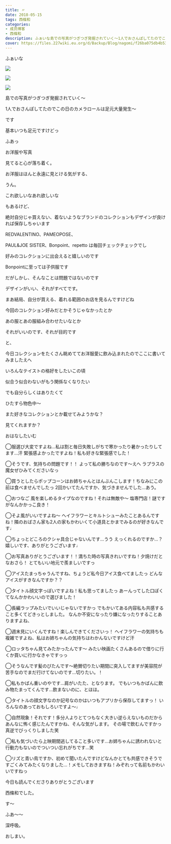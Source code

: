 ```yaml
---
title: 〃
date: 2018-05-15
tags: 西條和
categories: 
- 成员博客
- 西條和
description: ふぁいな島での写真がつぎつぎ発掘されていく〜1人でおさんぽしてたのでこの日のカメラロールは足元大量発生〜...
cover: https://files.227wiki.eu.org/d/Backup/Blog/nagomi/f26ba075db4b5388c4f8ef9d29a60.jpg 
---
```





ふぁいな






![](https://files.227wiki.eu.org/d/Backup/Blog/nagomi/f26ba075db4b5388c4f8ef9d29a60.jpg)










![](https://files.227wiki.eu.org/d/Backup/Blog/nagomi/f26ba075db4b5388c4f8ef9d29a60-01.jpg)













![](https://files.227wiki.eu.org/d/Backup/Blog/nagomi/f26ba075db4b5388c4f8ef9d29a60-02.jpg)











島での写真がつぎつぎ発掘されていく〜










1人でおさんぽしてたのでこの日のカメラロールは足元大量発生〜








です








基本いつも足元ですけどっ









ふあっ









お洋服や写真










見てると心が落ち着く。










お洋服はほんと永遠に見とける気がする、







うん。










これ欲しいなあれ欲しいな








もあるけど、











絶対自分じゃ買えない、着ないようなブランドのコレクションもデザインが良ければ保存しちゃいます













REDVALENTINO、PAMEOPOSE、

PAUL&JOE SISTER、Bonpoint、repetto は毎回チェックチェックでし









好みのコレクションに出会えると嬉しいのです













Bonpointに至っては子供服です












だがしかし、そんなことは問題ではないのです












デザインがいい、それがすべてです。











まあ結局、自分が買える、着れる範囲のお店を見るんですけどね











今回のコレクション好みだとかそうじゃなかったとか









あの服とあの服組み合わせたいなとか










それがいいのです、それが目的です













と、











今日コレクションをたくさん眺めててお洋服愛に飲み込まれたのでここに書いてみましたえへ
















いろんなテイストの格好をしたいこの頃













似合う似合わないがもう関係なくなりたい










でも自分らしくはありたくて










ひたすら物色中〜











また好きなコレクションとか載せてみようかな？










見てくれますか？
















おはなしたいむ



◯服選び大変ですよね…私は割と毎日失敗しがちで寒かったり暑かったりしてます…汗
緊張感よかったですよね！私も好きな緊張感でした！



◯そうです、気持ちの問題です！！
よって私の勝ちなのです〜えへ
ラプラスの魔女ぜひみてくださいなっ



◯買うとしたらポップコーンはお姉ちゃんとはんぶんこします！ちなみにこの前は食べませんでしたっ
2回かいてたんですか、気づきませんでした…あう。






◯おつなご
風を楽しめるタイプなのですね！それは無敵や〜
塩専門店！謎ですがなんかかっこ良き！



◯そよ風がいいですよね〜
ヘイフラワーとキルトシューみたことあるんですね！隣のおばさん家も2人の家もかわいくて小道具とかまでみるのが好きなんです♩




◯ちょっとどころのクシャ具合じゃないんです…うう
えっくれるのですか…？嬉しいです、ありがとうございます♩




◯お写真ありがとうございます！！満ちた時の写真きれいですね！夕焼けだとなおさら！
とてもいい地元で羨ましいですっ




◯アイスたまっちゃうんですね、ちょうど私今日アイス食べてましたっ
どんなアイスがすきなんですか？？




◯タイトル顔文字っぽいですよね！私も思ってましたっ
あーんってした口ぽくてなんかかわいいので選びました！




◯長編ラップみたいでいいじゃないですかっ
でもかいてある内容私も共感すること多くてどきっとしました。
なんか不安になったり嫌になったりすることありますよね、



◯週末見にいくんですね！楽しんできてくださいっ！
ヘイフラワーの気持ちも複雑ですよね、私はお姉ちゃんの気持ちはわかんないですけど汗




◯ロッタちゃん見てみたかったんです〜
みたい映画たくさんあるので借りに行くか買いに行かなきゃですっっ






◯そうなんです髪のびたんです〜絶賛切りたい期間に突入してますが美容院が苦手なのでまだ行けてないのです…切りたい。！




◯私もかばん重いのやです…肩がいたた、となります。
でもいつもかばんに飲み物たまってくんです…飲まないのに、とほほ。




◯タイトルの顔文字なのか記号なのかはいつもアプリから保存してますっ！
いろんなのあっておもしろいですよ〜♩





◯自然現象！それです！多分人よりとてつもなく大きい逆らえないものだからあんなに怖く感じたんですかね、そんな気がします。
その場で飲むんですかっ真逆でびっくりしました笑





◯私も気づいたら上映期間逃してること多いです…お姉ちゃんに誘われないと行動力もないのでついつい忘れがちです…笑





◯リズと青い鳥ですか、初めて聞いたんですけどなんかとても共感できそうですごくみてみたくなりました…！メモしておきますね！みぞれって名前もかわいいですねっ





今日も読んでくださりありがとうございます






西條和でした。










す〜







ふあ〜〜












深呼吸。









おしまい。



